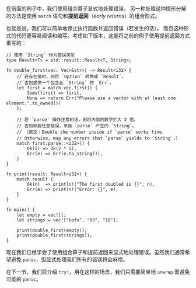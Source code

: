 在前面的例子中，我们使用组合算子显式地处理错误。 另一种处理这种情形分解的方法是使用 `match` 语句和**提前返回**（*early returns*）的组合形式。

也就是说，我们可以简单地停止执行函数并返回错误（若发生的话）。 而且这种形式的代码更容易阅读和编写。考虑如下版本，这是将之前的例子使用提前返回方式重写的：

```rust,editable
// 使用 `String` 作为错误类型
type Result<T> = std::result::Result<T, String>;

fn double_first(vec: Vec<&str>) -> Result<i32> {
    // 若存在值时，则将 `Option` 转换成 `Result`。
    // 否则提供一个包含此 `String` 的 `Err`。
    let first = match vec.first() {
        Some(first) => first,
        None => return Err("Please use a vector with at least one element.".to_owned())
    };

    // 若 `parse` 操作正常的话，则将内部的数字扩大 2 倍。
    // 否则映射任意错误，来自 `parse` 产生的 `String`。
    // （原文：Double the number inside if `parse` works fine.
    // Otherwise, map any errors that `parse` yields to `String`.）
    match first.parse::<i32>() {
        Ok(i) => Ok(2 * i),
        Err(e) => Err(e.to_string()),
    }
}

fn print(result: Result<i32>) {
    match result {
        Ok(n)  => println!("The first doubled is {}", n),
        Err(e) => println!("Error: {}", e),
    }
}

fn main() {
    let empty = vec![];
    let strings = vec!["tofu", "93", "18"];

    print(double_first(empty));
    print(double_first(strings));
}
```

现在我们已经学会了使用组合算子和提前返回来显式地处理错误。虽然我们通常希望避免 `panic`，但显式处理我们所有的错误将会麻烦。

在下一节，我们将介绍 `try!`，用在这样的场景，我们只需要简单地 `unwrap` 而避免可能的 `panic`。

